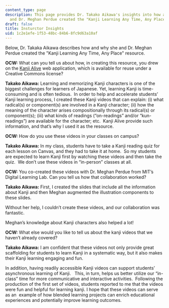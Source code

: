 ```yaml
---
content_type: page
description: This page provides Dr. Takako Aikawa's insights into how and why she
  and Dr. Meghan Perdue created the "Kanji Learning Any Time, Any Place" resource.
draft: false
title: Insturctor Insights
uid: 1c2e1efe-1f53-48bc-84b6-8fc9d63a10af
---
```

Below, Dr. Takaka Aikawa describes how and why she and Dr. Meghan Perdue created the "Kanji Learning Any Time, Any Place" resource.

**OCW:** What can you tell us about how, in creating this resource, you drew on the [Kanji Alive](https://kanjialive.com/) web application, which is available for reuse under a Creative Commons license?

**Takako Aikawa:** Learning and memorizing Kanji characters is one of the biggest challenges for learners of Japanese. Yet, learning Kanji is time-consuming and is often tedious.  In order to help and accelerate students’ Kanji learning process, I created these Kanji videos that can explain: (i) what radical(s) or component(s) are involved in a Kanji character; (ii) how the meaning of the character arises compositionally through its radical(s) or component(s); (iii) what kinds of readings (“on-readings” and/or “kun-readings”) are available for the character; etc.  Kanji Alive provide such information, and that’s why I used it as the resource.

**OCW:** How do you use these videos in your classes on campus?

**Takako Aikawa:** In my class, students have to take a Kanji reading quiz for each lesson on Canvas, and they had to take it at home.  So my students are expected to learn Kanji first by watching these videos and then take the quiz.  We don’t use these videos in “in-person” classes at all.

**OCW:** You co-created these videos with Dr. Meghan Perdue from MIT’s Digital Learning Lab. Can you tell us how that collaboration worked?

**Takako Aikawa:** First, I created the slides that include all the information about Kanji and then Meghan augmented the illustration components to these slides.

Without her help, I couldn’t create these videos, and our collaboration was fantastic.

Meghan’s knowledge about Kanji characters also helped a lot!

**OCW:** What else would you like to tell us about the kanji videos that we haven’t already covered?

**Takako Aikawa:** I am confident that these videos not only provide great scaffolding for students to learn Kanji in a systematic way, but it also makes their Kanji learning engaging and fun.  

In addition, having readily accessible Kanji videos can support students’ asynchronous learning of Kanji.   This, in turn, helps us better utilize our “in-class” time for more communicative and interactive activities.  Following the production of the first set of videos, students reported to me that the videos were fun and helpful for learning kanji. I hope that these videos can serve as an  example of how blended learning projects can enrich educational experiences and potentially improve learning outcomes.